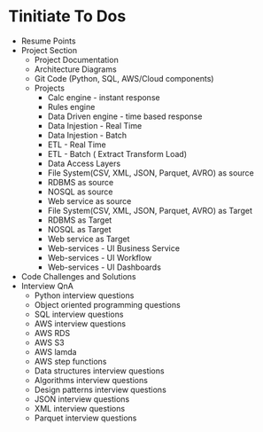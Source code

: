 # Tinitiate To Dos
* Resume Points
* Project Section
   * Project Documentation
   * Architecture Diagrams
   * Git Code (Python, SQL, AWS/Cloud components)
   * Projects
     * Calc engine - instant response
     * Rules engine
     * Data Driven engine - time based response
     * Data Injestion - Real Time
     * Data Injestion - Batch
     * ETL - Real Time
     * ETL - Batch ( Extract Transform Load)
     * Data Access Layers
     * File System(CSV, XML, JSON, Parquet, AVRO) as source
     * RDBMS as source
     * NOSQL as source
     * Web service as source
     * File System(CSV, XML, JSON, Parquet, AVRO) as Target
     * RDBMS as Target
     * NOSQL as Target
     * Web service as Target
     * Web-services - UI Business Service
     * Web-services - UI Workflow
     * Web-services - UI Dashboards
* Code Challenges and Solutions
* Interview QnA
   * Python interview questions
   * Object oriented programming questions
   * SQL interview questions
   * AWS interview questions
   * AWS RDS
   * AWS S3
   * AWS lamda
   * AWS step functions
   * Data structures interview questions
   * Algorithms interview questions
   * Design patterns interview questions
   * JSON interview questions
   * XML interview questions
   * Parquet interview questions
